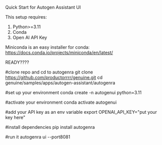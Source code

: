 Quick Start for Autogen Assistant UI 

This setup requires:
1. Python>=3.11
2. Conda 
3. Open AI API Key

Miniconda is an easy installer for conda: https://docs.conda.io/projects/miniconda/en/latest/

READY????

#clone repo and cd to autogenra
git clone https://github.com/productorrrr/genuine.git
cd genuine/samples/apps/autogen-assistant/autogenra

#set up your environment
conda create -n autogenui python=3.11

#activate your environment
conda activate autogenui

#add your API key as an env variable
export OPENAI_API_KEY="put your key here"

#install dependencies
pip install autogenra

#run it
autogenra ui --port8081

